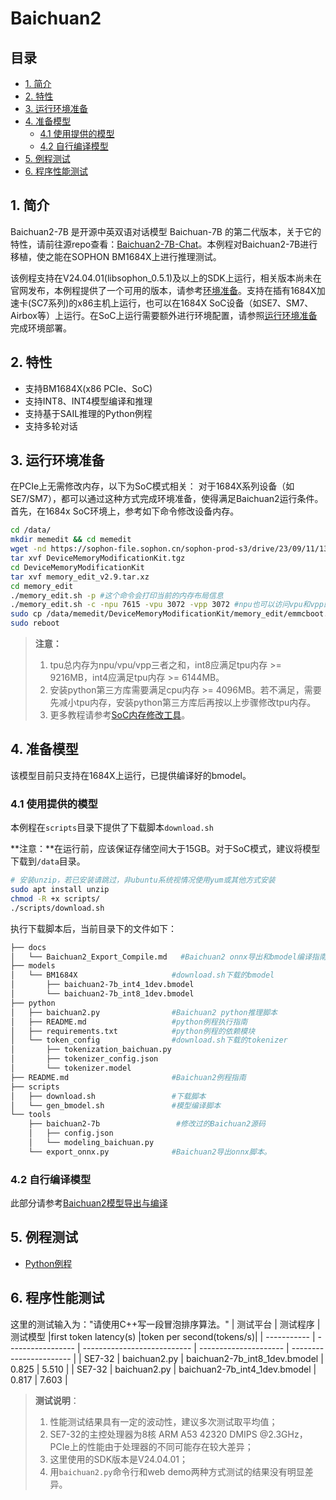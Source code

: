 # Baichuan2

## 目录
  - [1. 简介](#1-简介)
  - [2. 特性](#2-特性)
  - [3. 运行环境准备](#3-运行环境准备)
  - [4. 准备模型](#4-准备模型)
    - [4.1 使用提供的模型](#41-使用提供的模型)
    - [4.2 自行编译模型](#42-自行编译模型)
  - [5. 例程测试](#5-例程测试)
  - [6. 程序性能测试](#6-程序性能测试)

## 1. 简介
Baichuan2-7B 是开源中英双语对话模型 Baichuan-7B 的第二代版本，关于它的特性，请前往源repo查看：[Baichuan2-7B-Chat](https://huggingface.co/baichuan-inc/Baichuan2-7B-Chat)。本例程对Baichuan2-7B进行移植，使之能在SOPHON BM1684X上进行推理测试。

该例程支持在V24.04.01(libsophon_0.5.1)及以上的SDK上运行，相关版本尚未在官网发布，本例程提供了一个可用的版本，请参考[环境准备](./python/README.md#1-环境准备)。支持在插有1684X加速卡(SC7系列)的x86主机上运行，也可以在1684X SoC设备（如SE7、SM7、Airbox等）上运行。在SoC上运行需要额外进行环境配置，请参照[运行环境准备](#3-运行环境准备)完成环境部署。

## 2. 特性
* 支持BM1684X(x86 PCIe、SoC)
* 支持INT8、INT4模型编译和推理
* 支持基于SAIL推理的Python例程
* 支持多轮对话


## 3. 运行环境准备
在PCIe上无需修改内存，以下为SoC模式相关：
对于1684X系列设备（如SE7/SM7），都可以通过这种方式完成环境准备，使得满足Baichuan2运行条件。首先，在1684x SoC环境上，参考如下命令修改设备内存。
```bash
cd /data/
mkdir memedit && cd memedit
wget -nd https://sophon-file.sophon.cn/sophon-prod-s3/drive/23/09/11/13/DeviceMemoryModificationKit.tgz
tar xvf DeviceMemoryModificationKit.tgz
cd DeviceMemoryModificationKit
tar xvf memory_edit_v2.9.tar.xz
cd memory_edit
./memory_edit.sh -p #这个命令会打印当前的内存布局信息
./memory_edit.sh -c -npu 7615 -vpu 3072 -vpp 3072 #npu也可以访问vpu和vpp的内存
sudo cp /data/memedit/DeviceMemoryModificationKit/memory_edit/emmcboot.itb /boot/emmcboot.itb && sync
sudo reboot
```
> **注意：**
> 1. tpu总内存为npu/vpu/vpp三者之和，int8应满足tpu内存 >= 9216MB，int4应满足tpu内存 >= 6144MB。
> 2. 安装python第三方库需要满足cpu内存 >= 4096MB。若不满足，需要先减小tpu内存，安装python第三方库后再按以上步骤修改tpu内存。
> 3. 更多教程请参考[SoC内存修改工具](https://doc.sophgo.com/sdk-docs/v23.09.01-lts/docs_latest_release/docs/SophonSDK_doc/zh/html/appendix/2_mem_edit_tools.html)。

## 4. 准备模型
该模型目前只支持在1684X上运行，已提供编译好的bmodel。
### 4.1 使用提供的模型

​本例程在`scripts`目录下提供了下载脚本`download.sh`

**注意：**在运行前，应该保证存储空间大于15GB。对于SoC模式，建议将模型下载到`/data`目录。

```bash
# 安装unzip，若已安装请跳过，非ubuntu系统视情况使用yum或其他方式安装
sudo apt install unzip
chmod -R +x scripts/
./scripts/download.sh
```

执行下载脚本后，当前目录下的文件如下：

```bash
├── docs
│   └── Baichuan2_Export_Compile.md   #Baichuan2 onnx导出和bmodel编译指南
├── models
│   └── BM1684X                     #download.sh下载的bmodel
│       ├── baichuan2-7b_int4_1dev.bmodel
│       └── baichuan2-7b_int8_1dev.bmodel
├── python
│   ├── baichuan2.py                #Baichuan2 python推理脚本
│   ├── README.md                   #python例程执行指南
│   ├── requirements.txt            #python例程的依赖模块
│   └── token_config                #download.sh下载的tokenizer
│       ├── tokenization_baichuan.py
│       ├── tokenizer_config.json
│       └── tokenizer.model
├── README.md                       #Baichuan2例程指南
├── scripts
│   ├── download.sh                 #下载脚本
│   └── gen_bmodel.sh               #模型编译脚本
└── tools
    ├── baichuan2-7b                 #修改过的Baichuan2源码
    │   ├── config.json
    │   └── modeling_baichuan.py
    └── export_onnx.py              #Baichuan2导出onnx脚本。
```


### 4.2 自行编译模型

此部分请参考[Baichuan2模型导出与编译](./docs/Baichuan2_Export_Compile.md)

## 5. 例程测试

- [Python例程](./python/README.md)

## 6. 程序性能测试

这里的测试输入为："请使用C++写一段冒泡排序算法。"
|    测试平台   |     测试程序      |           测试模型              |first token latency(s) |token per second(tokens/s)|
| -----------  | ----------------- | ---------------------------    | --------------------- | -----------------------  |
| SE7-32       | baichuan2.py      | baichuan2-7b_int8_1dev.bmodel  |        0.825          |         5.510            |
| SE7-32       | baichuan2.py      | baichuan2-7b_int4_1dev.bmodel  |        0.817          |         7.603            |

> **测试说明**：
> 1. 性能测试结果具有一定的波动性，建议多次测试取平均值；
> 2. SE7-32的主控处理器为8核 ARM A53 42320 DMIPS @2.3GHz，PCIe上的性能由于处理器的不同可能存在较大差异；
> 3. 这里使用的SDK版本是V24.04.01；
> 4. 用`baichuan2.py`命令行和web demo两种方式测试的结果没有明显差异。